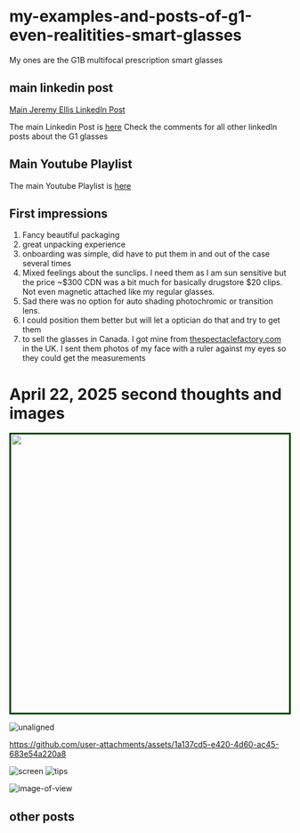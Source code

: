 # my-examples-and-posts-of-g1-even-realitities-smart-glasses
My ones are the G1B multifocal prescription smart glasses



## main linkedin post

[Main Jeremy Ellis LinkedIn Post](https://www.linkedin.com/posts/jeremy-ellis-4237a9bb_smartglasses-activity-7319089811049365506-vsM5?utm_source=share&utm_medium=member_android&rcm=ACoAABmRbRsBc_LrBG_2C93tjfsAk1HH-UumXW0)


The main Linkedin Post is [here](https://www.linkedin.com/feed/update/urn:li:activity:7319089811049365506/) Check the comments for all other linkedIn posts about the G1 glasses


## Main Youtube Playlist 

The main Youtube Playlist is [here](https://www.youtube.com/shorts/fHt66Ngm9yo)

## First impressions

1. Fancy beautiful packaging
2. great unpacking experience
3. onboarding was simple, did have to put them in and out of the case several times
4. Mixed feelings about the sunclips. I need them as I am sun sensitive but the price
 ~$300 CDN was a bit much for basically drugstore $20 clips. Not even magnetic attached
like my regular glasses.
1. Sad there was no option for auto shading photochromic or transition lens.
2. I could position them better but will let a optician do that and try to get them
3. to sell the glasses in Canada. I got mine from   [thespectaclefactory.com](https://www.thespectaclefactory.com/) in the UK. I sent them photos of my face with a ruler against my eyes so they could get the measurements




# April 22, 2025 second thoughts and images





<img width="500px" style="border-color:green; border-style:groove; border-width:3px;" src="https://github.com/user-attachments/assets/283ed5d3-e76c-4206-ae81-0c7645229da8" />


![unaligned](https://github.com/user-attachments/assets/283ed5d3-e76c-4206-ae81-0c7645229da8)


https://github.com/user-attachments/assets/1a137cd5-e420-4d60-ac45-683e54a220a8

![screen](https://github.com/user-attachments/assets/f7654c58-63c3-4a84-8ae6-b1c98c37917c)
![tips](https://github.com/user-attachments/assets/2a597b04-cede-4d09-95f0-38697f7371ae)


![image-of-view](https://github.com/user-attachments/assets/70420c73-3865-4573-9209-69229468f6fe)






## other posts







